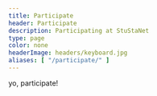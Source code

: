 ```yaml
---
title: Participate
header: Participate
description: Participating at StuStaNet
type: page
color: none
headerImage: headers/keyboard.jpg
aliases: [ "/participate/" ]
---
```


yo, participate!
